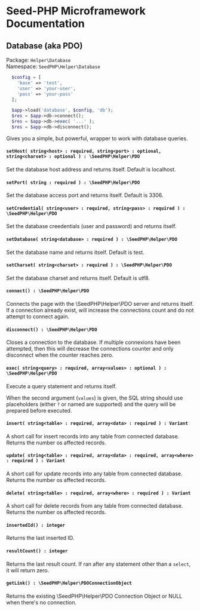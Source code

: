 # Seed-PHP Microframework Documentation

## Database (aka PDO)

Package: `Helper\Database` <br >
Namespace: `SeedPHP\Helper\Database`

```php
  $config = [
    'base' => 'test',
    'user' => 'your-user',
    'pass' => 'your-pass'
  ];

  $app->load('database', $config, 'db');
  $res = $app->db->connect();
  $res = $app->db->exec( '...' );
  $res = $app->db->disconnect();
```

Gives you a simple, but powerful, wrapper to work with database queries.

#### `setHost( string<host> : required, string<port> : optional, string<charset> : optional ) : \SeedPHP\Helper\PDO`

Set the database host address and returns itself. Default is localhost.

#### `setPort( string : required ) : \SeedPHP\Helper\PDO`

Set the database access port and returns itself. Default is 3306.

#### `setCredential( string<user> : required, string<pass> : required ) : \SeedPHP\Helper\PDO`

Set the database creedentials (user and password) and returns itself.

#### `setDatabase( string<database> : required ) : \SeedPHP\Helper\PDO`

Set the database name and returns itself. Default is test.

#### `setCharset( string<charset> : required ) : \SeedPHP\Helper\PDO`

Set the database charset and returns itself. Default is utf8.

#### `connect() : \SeedPHP\Helper\PDO`

Connects the page with the \SeedPHP\Helper\PDO server and returns itself. If a connection already exist, will increase the connections count and do not attempt to connect again.

#### `disconnect() : \SeedPHP\Helper\PDO`

Closes a connection to the database. If multiple connexions have been attempted, then this will decrease the connections counter and only disconnect when the counter reaches zero.

#### `exec( string<query> : required, array<values> : optional ) : \SeedPHP\Helper\PDO`

Execute a query statement and returns itself.

When the second argument (`values`) is given, the SQL string should use placeholders (either `?` or named are supported) and the query will be prepared before executed.

#### `insert( string<table> : required, array<data> : required ) : Variant`

A short call for insert records into any table from connected database. Returns the number os affected records.

#### `update( string<table> : required, array<data> : required, array<where> : required ) : Variant`

A short call for update records into any table from connected database. Returns the number os affected records.

#### `delete( string<table> : required, array<where> : required ) : Variant`

A short call for delete records from any table from connected database. Returns the number os affected records.

#### `insertedId() : integer`

Returns the last inserted ID.

#### `resultCount() : integer`

Returns the last result count. If ran after any statement other than a `select`, it will return zero.

#### `getLink() : \SeedPHP\Helper\PDOConnectionObject`

Returns the existing \SeedPHP\Helper\PDO Connection Object or NULL when there's no connection.
